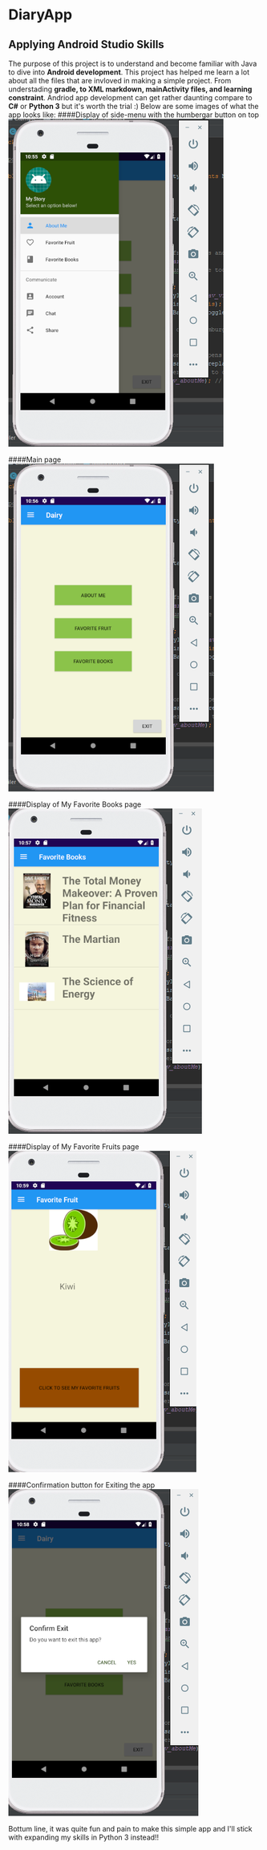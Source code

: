 # DiaryApp
## Applying Android Studio Skills
The purpose of this project is to understand and become familiar with Java to dive into **Android development**.
This project has helped me learn a lot about all the files that are invloved in making a simple project. From understading **gradle, to XML markdown, mainActivity files, and learning constraint**. Andriod app development can get rather daunting compare to **C#** or **Python 3** but it's worth the trial :) 
Below are some images of what the app looks like:
####Display of  side-menu with the humbergar button on top
<img src="img/SideMenu.PNG">

####Main page
<img src="img/DisplayThreeOptions.PNG">

####Display of My Favorite Books page
<img src="img/DisplayFavoritePageInfo.PNG">

####Display of My Favorite Fruits page
<img src="img/DisplayFavoriteFruitPage.PNG">

####Confirmation button for Exiting the app
<img src="img/DisplayOfExitOption.PNG">

Bottum line, it was quite fun and pain to make this simple app and I'll stick with expanding my skills in Python 3 instead!!


